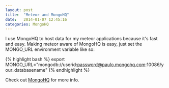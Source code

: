 ```yaml
---
layout: post
title:  "Meteor and MongoHQ"
date:   2014-01-07 12:45:16
categories: MongoHQ
---
```


I  use MongoHQ to host data for my meteor applications because it's fast and easy. Making meteor aware of MongoHQ is easy, just set the MONGO_URL environment variable like so:

{% highlight bash %}
export MONGO_URL="mongodb://userid:password@paulo.mongohq.com:10086/your_databasename"
{% endhighlight %}

Check out [MongoHQ][mongohq] for more info.

[mongohq]:    http://mongohq.com
